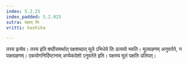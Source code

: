 ```yaml
---
index: 5.2.25
index_padded: 5.2.025
sutra: पक्षात् तिः
vritti: kashika

---
```

तस्य इत्येव। तस्य इति षष्ठीसमर्थात् पक्षशब्दात् मूले ऽभिधेये तिः प्रत्ययो भवति। मूलग्रहणम् अनुवर्तते, न पाक्षग्रहणम्। एकयोगनिर्दिष्टानाम् अप्येकदेशो ऽनुवर्तते इति। पक्षस्य मूलं पक्षतिः प्रतिपत्।